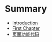 # Summary

* [Introduction](README.md)
* [First Chapter](chapter1.md)
* [页面功能代码](ye_mian_gong_neng_dai_ma.md)

